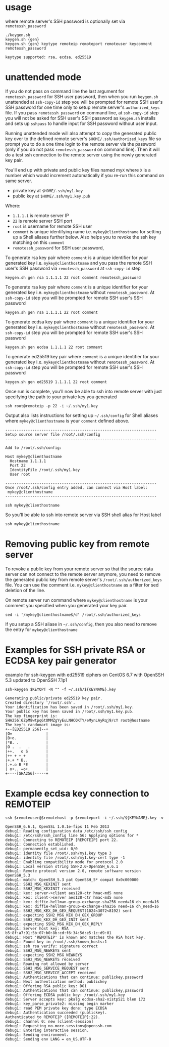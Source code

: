 usage
===

where remote server's SSH password is optionally set via `remotessh_password`

    ./keygen.sh
    keygen.sh {gen}
    keygen.sh {gen} keytype remoteip remoteport remoteuser keycomment remotessh_password
    
    keytype supported: rsa, ecdsa, ed25519

unattended mode
===

If you do not pass on command line the last argument for `remotessh_password` for SSH user password, then when you run `keygen.sh` unattended at `ssh-copy-id` step you will be prompted for remote SSH user's SSH password for one time only to setup remote server's `authorized_keys` file. If you pass `remotessh_password` on command line, at `ssh-copy-id` step you will not be asked for SSH user's SSH password as `keygen.sh` installs and sets up `sshpass` to handle input for SSH password without user input.

Running unattended mode will also attempt to copy the generated public key over to the defined remote server's `$HOME/.ssh/authorized_keys` file so prompt you to do a one time login to the remote server via the password (only if you do not pass `remotessh_password` on command line). Then it will do a test ssh connection to the remote server using the newly generated key pair.

You'll end up with private and public key files named my`X` where `X` is a number which would increment automatically if you re-run this command on same server.

* private key at `$HOME/.ssh/my1.key`
* public key at `$HOME/.ssh/my1.key.pub`

Where:

* `1.1.1.1` is remote server IP
* `22` is remote server SSH port
* `root` is username for remote SSH user
* `comment` is unique identifying name i.e. `mykey@clienthostname` for setting up a Shell aliases further below. Also helps you to revoke the ssh key matching on this `comment`
* `remotessh_password` for SSH user password,

To generate rsa key pair where `comment` is a unique identifier for your generated key i.e. `mykey@clienthostname` and you pass the remote SSH user's SSH password via `remotessh_password` at `ssh-copy-id` step

    keygen.sh gen rsa 1.1.1.1 22 root comment remotessh_password

To generate rsa key pair where `comment` is a unique identifier for your generated key i.e. `mykey@clienthostname` without `remotessh_password`. At `ssh-copy-id` step you will be prompted for remote SSH user's SSH password

    keygen.sh gen rsa 1.1.1.1 22 root comment

To generate ecdsa key pair where `comment` is a unique identifier for your generated key i.e. `mykey@clienthostname` without `remotessh_password`. At `ssh-copy-id` step you will be prompted for remote SSH user's SSH password

    keygen.sh gen ecdsa 1.1.1.1 22 root comment

To generate ed25519 key pair where `comment` is a unique identifier for your generated key i.e. `mykey@clienthostname` without `remotessh_password`. At `ssh-copy-id` step you will be prompted for remote SSH user's SSH password

    keygen.sh gen ed25519 1.1.1.1 22 root comment

Once run is complete, you'll now be able to ssh into remote server with just specifying the path to your private key you generated

    ssh root@remoteip -p 22 -i ~/.ssh/my1.key

Output also lists instructions for setting up `~/.ssh/config` for Shell aliases where `mykey@clienthostname` is your `comment` defined above.

    -------------------------------------------------------------------
    Setup source server file /root/.ssh/config
    -------------------------------------------------------------------
    
    Add to /root/.ssh/config:
    
    Host mykey@clienthostname
      Hostname 1.1.1.1
      Port 22
      IdentityFile /root/.ssh/my1.key
      User root
    
    -------------------------------------------------------------------
    Once /root/.ssh/config entry added, can connect via Host label:
     mykey@clienthostname
    -------------------------------------------------------------------

    ssh mykey@clienthostname

So you'll be able to ssh into remote server via SSH shell alias for Host label

    ssh mykey@clienthostname

Removing public key from remote server
===

To revoke a public key from your remote server so that the source data server can not connect to the remote server anymore, you need to remove the generated public key from remote server's `/root/.ssh/authorized_keys` file. You can use the comment i.e. `mykey@clienthostname` as a filter for sed deletion of the line.

On remote server run command where `mykey@clienthostname` is your comment you specified when you generated your key pair.

    sed -i '/mykey@clienthostname$/d' /root/.ssh/authorized_keys 

If you setup a SSH aliase in `~/.ssh/config`, then you also need to remove the entry for `mykey@clienthostname`

Examples for SSH private RSA or ECDSA key pair generator
===

example for ssh-keygen with ed25519 ciphers on CentOS 6.7 with OpenSSH 5.3 updated to OpenSSH 7.1p1

    ssh-keygen $KEYOPT -N "" -f ~/.ssh/${KEYNAME}.key

    Generating public/private ed25519 key pair.
    Created directory '/root/.ssh'.
    Your identification has been saved in /root/.ssh/my1.key.
    Your public key has been saved in /root/.ssh/my1.key.pub.
    The key fingerprint is:
    SHA256:6ZpM8wtpqGtOMMZgYyEuLNHCQKTY/eMynLAyRqj9/cY root@hostname
    The key's randomart image is:
    +--[ED25519 256]--+
    |O=               |
    |B+o.             |
    |*B. .            |
    |O .  .   .       |
    |++.   o S        |
    |++ + + +         |
    |+.+ * B..        |
    |.+.o B *E        |
    | o+.. =o+.       |
    +----[SHA256]-----+

Example ecdsa key connection to REMOTEIP
===

    ssh $remoteuser@$remotehost -p $remoteport -i ~/.ssh/${KEYNAME}.key -v
    
    OpenSSH_6.6.1, OpenSSL 1.0.1e-fips 11 Feb 2013
    debug1: Reading configuration data /etc/ssh/ssh_config
    debug1: /etc/ssh/ssh_config line 56: Applying options for *
    debug1: Connecting to REMOTEIP [REMOTEIP] port 22.
    debug1: Connection established.
    debug1: permanently_set_uid: 0/0
    debug1: identity file /root/.ssh/my1.key type 3
    debug1: identity file /root/.ssh/my1.key-cert type -1
    debug1: Enabling compatibility mode for protocol 2.0
    debug1: Local version string SSH-2.0-OpenSSH_6.6.1
    debug1: Remote protocol version 2.0, remote software version OpenSSH_5.3
    debug1: match: OpenSSH_5.3 pat OpenSSH_5* compat 0x0c000000
    debug1: SSH2_MSG_KEXINIT sent
    debug1: SSH2_MSG_KEXINIT received
    debug1: kex: server->client aes128-ctr hmac-md5 none
    debug1: kex: client->server aes128-ctr hmac-md5 none
    debug1: kex: diffie-hellman-group-exchange-sha256 need=16 dh_need=16
    debug1: kex: diffie-hellman-group-exchange-sha256 need=16 dh_need=16
    debug1: SSH2_MSG_KEX_DH_GEX_REQUEST(1024<3072<8192) sent
    debug1: expecting SSH2_MSG_KEX_DH_GEX_GROUP
    debug1: SSH2_MSG_KEX_DH_GEX_INIT sent
    debug1: expecting SSH2_MSG_KEX_DH_GEX_REPLY
    debug1: Server host key: RSA b5:8f:a7:91:5b:07:b0:8b:cd:f6:34:5d:e5:1c:d9:01
    debug1: Host 'REMOTEIP' is known and matches the RSA host key.
    debug1: Found key in /root/.ssh/known_hosts:1
    debug1: ssh_rsa_verify: signature correct
    debug1: SSH2_MSG_NEWKEYS sent
    debug1: expecting SSH2_MSG_NEWKEYS
    debug1: SSH2_MSG_NEWKEYS received
    debug1: Roaming not allowed by server
    debug1: SSH2_MSG_SERVICE_REQUEST sent
    debug1: SSH2_MSG_SERVICE_ACCEPT received
    debug1: Authentications that can continue: publickey,password
    debug1: Next authentication method: publickey
    debug1: Offering RSA public key: DO1
    debug1: Authentications that can continue: publickey,password
    debug1: Offering ECDSA public key: /root/.ssh/my1.key
    debug1: Server accepts key: pkalg ecdsa-sha2-nistp521 blen 172
    debug1: key_parse_private2: missing begin marker
    debug1: read PEM private key done: type ECDSA
    debug1: Authentication succeeded (publickey).
    Authenticated to REMOTEIP ([REMOTEIP]:22).
    debug1: channel 0: new [client-session]
    debug1: Requesting no-more-sessions@openssh.com
    debug1: Entering interactive session.
    debug1: Sending environment.
    debug1: Sending env LANG = en_US.UTF-8